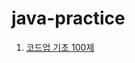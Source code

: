 # java-practice

1. [코드업 기초 100제](https://github.com/Domo9610/java-practice/tree/main/CodeUp_Basic_1000)

